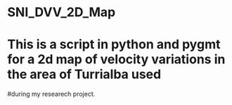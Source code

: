 # SNI_DVV_2D_Map

# This is a script in python and pygmt for a 2d map of velocity variations in the area of Turrialba used 
#during my researech project.   

